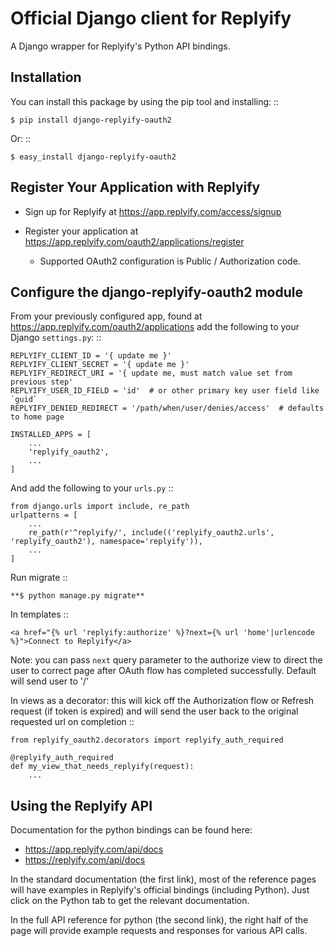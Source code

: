 Official Django client for Replyify
===================================

A Django wrapper for Replyify's Python API bindings.

Installation
------------

You can install this package by using the pip tool and installing:
::

    $ pip install django-replyify-oauth2

Or:
::

    $ easy_install django-replyify-oauth2

Register Your Application with Replyify
---------------------------------------

-  Sign up for Replyify at https://app.replyify.com/access/signup

-  Register your application at
   https://app.replyify.com/oauth2/applications/register

   -  Supported OAuth2 configuration is Public / Authorization code.

Configure the django-replyify-oauth2 module
-------------------------------------------

From your previously configured app, found at https://app.replyify.com/oauth2/applications add the following to your Django `settings.py`:
::

    REPLYIFY_CLIENT_ID = '{ update me }'
    REPLYIFY_CLIENT_SECRET = '{ update me }'
    REPLYIFY_REDIRECT_URI = '{ update me, must match value set from previous step'
    REPLYIFY_USER_ID_FIELD = 'id'  # or other primary key user field like `guid`
    REPLYIFY_DENIED_REDIRECT = '/path/when/user/denies/access'  # defaults to home page

    INSTALLED_APPS = [
        ...
        'replyify_oauth2',
        ...
    ]

And add the following to your `urls.py`
::

    from django.urls import include, re_path
    urlpatterns = [
        ...
        re_path(r'^replyify/', include(('replyify_oauth2.urls', 'replyify_oauth2'), namespace='replyify')),
        ...
    ]

Run migrate
::

    **$ python manage.py migrate**

In templates
::

    <a href="{% url 'replyify:authorize' %}?next={% url 'home'|urlencode %}">Connect to Replyify</a>

Note: you can pass `next` query parameter to the authorize view to direct the user to correct page after OAuth flow has completed successfully.  Default will send user to '/'

In views as a decorator: this will kick off the Authorization flow or Refresh request (if token is expired) and will send the user back to the original requested url on completion
::

    from replyify_oauth2.decorators import replyify_auth_required

    @replyify_auth_required
    def my_view_that_needs_replyify(request):
        ...

Using the Replyify API
----------------------

Documentation for the python bindings can be found here:

-  https://app.replyify.com/api/docs
-  https://replyify.com/api/docs

In the standard documentation (the first link), most of the reference
pages will have examples in Replyify's official bindings (including
Python). Just click on the Python tab to get the relevant documentation.

In the full API reference for python (the second link), the right half
of the page will provide example requests and responses for various API
calls.
